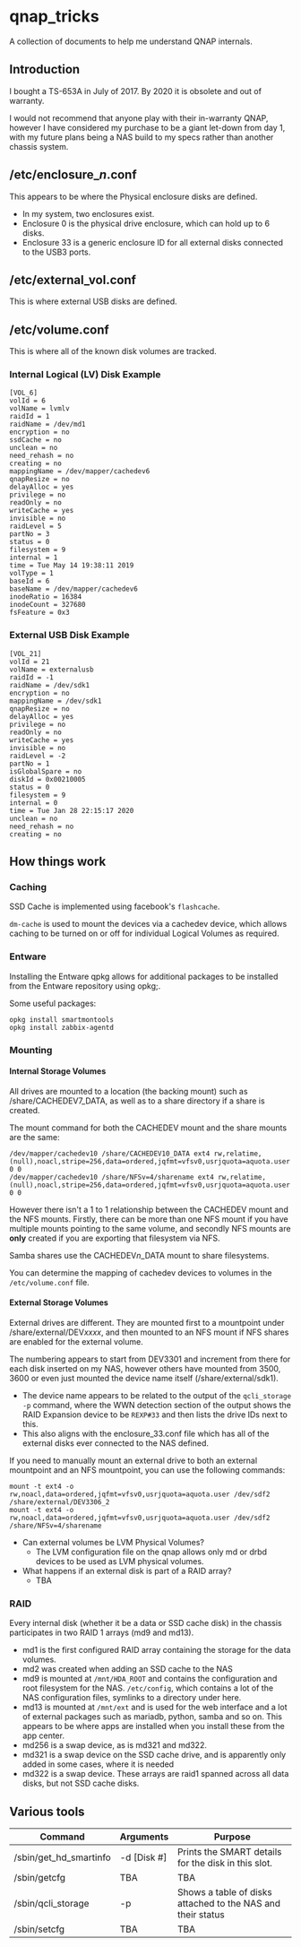 # qnap_tricks
A collection of documents to help me understand QNAP internals.

## Introduction

I bought a TS-653A in July of 2017. By 2020 it is obsolete and out of warranty. 

I would not recommend that anyone play with their in-warranty QNAP, however I have considered my purchase to be a giant let-down from day 1, with my future plans being a NAS build to my specs rather than another chassis system.

## /etc/enclosure_*n*.conf

This appears to be where the Physical enclosure disks are defined.

   * In my system, two enclosures exist. 
   * Enclosure 0 is the physical drive enclosure, which can hold up to 6 disks.
   * Enclosure 33 is a generic enclosure ID for all external disks connected to the USB3 ports.

## /etc/external_vol.conf

This is where external USB disks are defined.

## /etc/volume.conf

This is where all of the known disk volumes are tracked. 

### Internal Logical (LV) Disk Example

```
[VOL_6]
volId = 6
volName = lvmlv
raidId = 1
raidName = /dev/md1
encryption = no
ssdCache = no
unclean = no
need_rehash = no
creating = no
mappingName = /dev/mapper/cachedev6
qnapResize = no
delayAlloc = yes
privilege = no
readOnly = no
writeCache = yes
invisible = no
raidLevel = 5
partNo = 3
status = 0
filesystem = 9
internal = 1
time = Tue May 14 19:38:11 2019
volType = 1
baseId = 6
baseName = /dev/mapper/cachedev6
inodeRatio = 16384
inodeCount = 327680
fsFeature = 0x3
```

### External USB Disk Example

```
[VOL_21]
volId = 21
volName = externalusb
raidId = -1
raidName = /dev/sdk1
encryption = no
mappingName = /dev/sdk1
qnapResize = no
delayAlloc = yes
privilege = no
readOnly = no
writeCache = yes
invisible = no
raidLevel = -2
partNo = 1
isGlobalSpare = no
diskId = 0x00210005
status = 0
filesystem = 9
internal = 0
time = Tue Jan 28 22:15:17 2020
unclean = no
need_rehash = no
creating = no
```

## How things work

### Caching

SSD Cache is implemented using facebook's ```flashcache```.

```dm-cache``` is used to mount the devices via a cachedev device, which allows caching to be turned on or off for individual Logical Volumes as required.

### Entware

Installing the Entware qpkg allows for additional packages to be installed from the Entware repository using opkg;.

Some useful packages:

```
opkg install smartmontools
opkg install zabbix-agentd
```

### Mounting

#### Internal Storage Volumes

All drives are mounted to a location (the backing mount) such as /share/CACHEDEV7_DATA, as well as to a share directory if a share is created. 

The mount command for both the CACHEDEV mount and the share mounts are the same:

```
/dev/mapper/cachedev10 /share/CACHEDEV10_DATA ext4 rw,relatime,(null),noacl,stripe=256,data=ordered,jqfmt=vfsv0,usrjquota=aquota.user 0 0
/dev/mapper/cachedev10 /share/NFSv=4/sharename ext4 rw,relatime,(null),noacl,stripe=256,data=ordered,jqfmt=vfsv0,usrjquota=aquota.user 0 0
```

However there isn't a 1 to 1 relationship between the CACHEDEV mount and the NFS mounts. Firstly, there can be more than one NFS mount if you have multiple mounts pointing to the same volume, and secondly NFS mounts are **only** created if you are exporting that filesystem via NFS.

Samba shares use the CACHEDEV*n*_DATA mount to share filesystems.

You can determine the mapping of cachedev devices to volumes in the ```/etc/volume.conf``` file.

#### External Storage Volumes

External drives are different. They are mounted first to a mountpoint under /share/external/DEV*xxxx*, and then mounted to an NFS mount if NFS shares are enabled for the external volume.

The numbering appears to start from DEV3301 and increment from there for each disk inserted on my NAS, however others have mounted from 3500, 3600 or even just mounted the device name itself (/share/external/sdk1).

   * The device name appears to be related to the output of the ```qcli_storage -p``` command, where the WWN detection section of the output shows the RAID Expansion device to be ```REXP#33``` and then lists the drive IDs next to this.
   * This also aligns with the enclosure_33.conf file which has all of the external disks ever connected to the NAS defined.

If you need to manually mount an external drive to both an external mountpoint and an NFS mountpoint, you can use the following commands:

```
mount -t ext4 -o rw,noacl,data=ordered,jqfmt=vfsv0,usrjquota=aquota.user /dev/sdf2 /share/external/DEV3306_2 
mount -t ext4 -o rw,noacl,data=ordered,jqfmt=vfsv0,usrjquota=aquota.user /dev/sdf2 /share/NFSv=4/sharename 
```

   * Can external volumes be LVM Physical Volumes?
      * The LVM configuration file on the qnap allows only md or drbd devices to be used as LVM physical volumes.
   * What happens if an external disk is part of a RAID array?
      * TBA

### RAID

Every internal disk (whether it be a data or SSD cache disk) in the chassis participates in two RAID 1 arrays (md9 and md13). 

   * md1 is the first configured RAID array containing the storage for the data volumes.
   * md2 was created when adding an SSD cache to the NAS
   * md9 is mounted at ```/mnt/HDA_ROOT``` and contains the configuration and root filesystem for the NAS. ```/etc/config```, which contains a lot of the NAS configuration files, symlinks to a directory under here.
   * md13 is mounted at ```/mnt/ext``` and is used for the web interface and a lot of external packages such as mariadb, python, samba and so on. This appears to be where apps are installed when you install these from the app center.
   * md256 is a swap device, as is md321 and md322.
   * md321 is a swap device on the SSD cache drive, and is apparently only added in some cases, where it is needed
   * md322 is a swap device. These arrays are raid1 spanned across all data disks, but not SSD cache disks.

## Various tools

| Command                 | Arguments   | Purpose                                             |
| ----------------------- | ----------- | --------------------------------------------------- | 
| /sbin/get_hd_smartinfo  | -d [Disk #] | Prints the SMART details for the disk in this slot. | 
| /sbin/getcfg            | TBA         | TBA |
| /sbin/qcli_storage      | -p          | Shows a table of disks attached to the NAS and their status |
| /sbin/setcfg            | TBA         | TBA |
